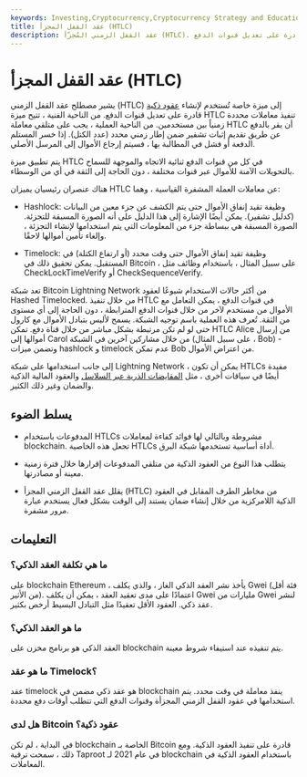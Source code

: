 ```yaml
---
keywords: Investing,Cryptocurrency,Cryptocurrency Strategy and Education,Crypto,Strategy and Education
title: عقد القفل المجزأ (HTLC)
description: عقد القفل الزمني المُجزّأ (HTLC). يشير إلى ميزة خاصة يتم استخدامها لإنشاء عقود ذكية قادرة على تعديل قنوات الدفع.
---
```


# عقد القفل المجزأ (HTLC)
يشير مصطلح عقد القفل الزمني (HTLC) إلى ميزة خاصة تُستخدم لإنشاء [عقود ذكية](/smart-contract) قادرة على تعديل قنوات الدفع. من الناحية الفنية ، تتيح ميزة HTLC تنفيذ معاملات محددة زمنياً بين مستخدمين. من الناحية العملية ، يجب على متلقي معاملة HTLC أن يقر بالدفع عن طريق تقديم إثبات تشفير ضمن إطار زمني محدد (عدد الكتل). إذا خسر المستلم الدفعة أو فشل في المطالبة بها ، فسيتم إرجاع الأموال إلى المرسل الأصلي.

يتم تطبيق ميزة HTLC في كل من قنوات الدفع ثنائية الاتجاه والموجهة للسماح بالتحويلات الآمنة للأموال عبر قنوات مختلفة ، دون الحاجة إلى الثقة في أي من الوسطاء.

هناك عنصران رئيسيان يميزان HTLC عن معاملات العملة المشفرة القياسية ، وهما:

- Hashlock: وظيفة تقيد إنفاق الأموال حتى يتم الكشف عن جزء معين من البيانات (كدليل تشفير). يمكن أيضًا الإشارة إلى هذا الدليل على أنه الصورة المسبقة للتجزئة. الصورة المسبقة هي ببساطة جزء من المعلومات التي يتم استخدامها لإنشاء التجزئة ، وإلغاء تأمين أموالها لاحقًا.

- Timelock: وظيفة تقيد إنفاق الأموال حتى وقت محدد (أو ارتفاع الكتلة) في المستقبل. يمكن تحقيق ذلك في Bitcoin ، على سبيل المثال ، باستخدام وظائف مثل CheckLockTimeVerify أو CheckSequenceVerify.

تعد شبكة Bitcoin Lightning Network من أكثر حالات الاستخدام شيوعًا لعقود Hashed Timelocked. من خلال تنفيذ HTLC في قنوات الدفع ، يمكن التعامل مع الأموال من مستخدم لآخر من خلال قنوات الدفع المترابطة ، دون الحاجة إلى أي مستوى من الثقة. تُعرف هذه العملية باسم توجيه الشبكة. يسمح لأليس بتبادل الأموال مع كارول حتى لو لم تكن مرتبطة بشكل مباشر من خلال قناة دفع. تمكن HTLC Alice من إرسال أموالها إلى Carol من خلال مشاركين آخرين في الشبكة (على سبيل المثال ، Bob) - وتضمن ميزات hashlock و timelock عدم تمكن Bob من اعتراض الأموال.

إلى جانب استخدامها على شبكة Lightning Network ، يمكن أن تكون HTLCs مفيدة أيضًا في سياقات أخرى ، مثل [المقايضات الذرية عبر السلاسل](/atomic-swaps) والعقود المالية الذكية والضمان وغير ذلك الكثير.

## يسلط الضوء

- المدفوعات باستخدام HTLCs مشروطة وبالتالي لها فوائد كفاءة لمعاملات blockchain. تجعل هذه الخاصية HTLCs أداة أساسية تستخدمها شبكة البرق.

- يتطلب هذا النوع من العقود الذكية من متلقي المدفوعات إقرارها خلال فترة زمنية معينة أو مصادرتها.

- يقلل عقد القفل الزمني المجزأ (HTLC) من مخاطر الطرف المقابل في العقود الذكية اللامركزية من خلال إنشاء ضمان يستند إلى الوقت بشكل فعال يستخدم عبارة مرور مشفرة.

## التعليمات

### ما هي تكلفة العقد الذكي؟

على blockchain Ethereum ، يأخذ نشر العقد الذكي الغاز ، والذي يكلف Gwei (فئة أقل من الأثير). اعتمادًا على مدى تعقيد العقد ، يمكن أن يكلف Gwei مليارات من Gwei لنشر عقد ذكي. العقود الأقل تعقيدًا مثل التبادل البسيط أرخص بكثير.

### ما هو العقد الذكي؟

العقد الذكي هو برنامج مخزن على blockchain يتم تنفيذه عند استيفاء شروط معينة.

### ما هو عقد Timelock؟

عقد timelock هو عقد ذكي مضمن في blockchain ينفذ معاملة في وقت محدد. يتم استخدامها في عقود القفل الزمني المجزأة وقنوات الدفع التي تتطلب أوقات دفع محددة.

### هل لدى Bitcoin عقود ذكية؟

في البداية ، لم تكن blockchain الخاصة بـ Bitcoin قادرة على تنفيذ العقود الذكية. ومع ذلك ، سمحت ترقية Taproot في عام 2021 لـ blockchain باستخدام العقود الذكية في المعاملات.

